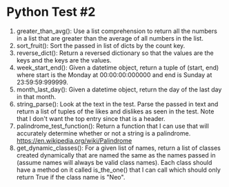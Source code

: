 # Python Test #2

1. greater_than_avg(): Use a list comprehension to return all the numbers in a list that are greater than the average of all numbers in the list.
1. sort_fruit(): Sort the passed in list of dicts by the count key.
1. reverse_dict(): Return a reversed dictionary so that the values are the keys and the keys are the values.
1. week_start_end(): Given a datetime object, return a tuple of (start, end) where start is the Monday at 00:00:00:000000 and end is Sunday at 23:59:59:999999.
1. month_last_day(): Given a datetime object, return the day of the last day in that month.
1. string_parse(): Look at the text in the test. Parse the passed in text and return a list of tuples of the likes and dislikes as seen in the test. Note that I don't want the top entry since that is a header.
1. palindrome_test_function(): Return a function that I can use that will accurately determine whether or not a string is a palindrome. https://en.wikipedia.org/wiki/Palindrome
1. get_dynamic_classes(): For a given list of names, return a list of classes created dynamically that are named the same as the names passed in (assume names will always be valid class names). Each class should have a method on it called is_the_one() that I can call which should only return True if the class name is "Neo".